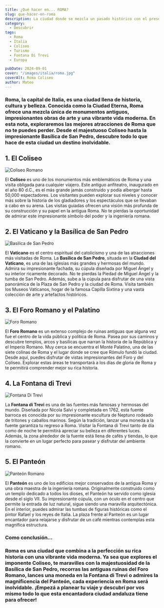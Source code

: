 ```yaml
---
title: ¿Qué hacer en... ROMA?
slug: que-hacer-en-roma
description: La ciudad donde se mezcla un pasado histórico con el presente.
category:
  - Descubrir
tags:
  - Roma
  - Italia
  - Coliseo
  - Turismo
  - Fontana Di Trevi
  - Europa

pubDate: 2024-09-01
cover: "/images/italia/roma.jpg"
coverAlt: Roma Coliseo
author: Mateo
---
```


### **Roma**, la capital de Italia, es una ciudad llena de historia, cultura y belleza. Conocida como la Ciudad Eterna, Roma ofrece una mezcla única de monumentos antiguos, impresionantes obras de arte y una vibrante vida moderna. En esta nota, exploraremos las mejores atracciones de Roma que no te puedes perder. Desde el majestuoso Coliseo hasta la impresionante Basílica de San Pedro, descubre todo lo que hace de esta ciudad un destino inolvidable.

## 1. El Coliseo 
<img src="/images/italia/coliseo.jpeg" alt="Coliseo Romano">

El **Coliseo** es uno de los monumentos más emblemáticos de Roma y una visita obligada para cualquier viajero. Este antiguo anfiteatro, inaugurado en el año 80 d.C., es el más grande jamás construido y podía albergar hasta 50,000 espectadores. Los visitantes pueden explorar sus niveles y conocer más sobre la historia de los gladiadores y los espectáculos que se llevaban a cabo en su arena. Las visitas guiadas ofrecen una visión más profunda de su construcción y su papel en la antigua Roma. No te pierdas la oportunidad de admirar este impresionante símbolo del poder y la ingeniería romana.

## 2. El Vaticano y la Basílica de San Pedro 
<img src="/images/italia/san-pedro.jpeg" alt="Basilica de San Pedro">

El **Vaticano** es el centro espiritual del catolicismo y una de las atracciones más visitadas de Roma. La **Basílica de San Pedro**, situada en la **Ciudad del Vaticano**, es una de las iglesias más grandes y hermosas del mundo. Admira su impresionante fachada, su cúpula diseñada por Miguel Ángel y su interior ricamente decorado. No te pierdas la Piedad de Miguel Ángel y la tumba de San Pedro. Además, sube a la cúpula para disfrutar de una vista panorámica de la Plaza de San Pedro y la ciudad de Roma. Visita también los Museos Vaticanos, hogar de la famosa Capilla Sixtina y una vasta colección de arte y artefactos históricos.

## 3. El Foro Romano y el Palatino 
<img src="/images/italia/foro-romano.jpg" alt="Foro Romano">

El **Foro Romano** es un extenso complejo de ruinas antiguas que alguna vez fue el centro de la vida pública y política de Roma. Pasea por sus caminos y descubre templos, arcos y basílicas que narran la historia de la República y el Imperio Romano. Muy cerca se encuentra el Monte Palatino, una de las siete colinas de Roma y el lugar donde se cree que Rómulo fundó la ciudad. Desde aquí, puedes disfrutar de vistas impresionantes del Foro y del Coliseo. Explorar estas áreas te transportará a los días de gloria de Roma y te permitirá comprender mejor su rica historia.

## 4. La Fontana di Trevi 
<img src="/images/italia/fontana-di-trevi.jpeg" alt="Fontana Di Trevi">

La **Fontana di Trevi** es una de las fuentes más famosas y hermosas del mundo. Diseñada por Nicola Salvi y completada en 1762, esta fuente barroca es conocida por su impresionante escultura de Neptuno rodeado de tritones y caballos marinos. Según la tradición, lanzar una moneda a la fuente garantiza tu regreso a Roma. Visitar la Fontana di Trevi tanto de día como de noche te permitirá apreciar su belleza en diferentes luces. Además, la zona alrededor de la fuente está llena de cafés y tiendas, lo que la convierte en un lugar perfecto para pasear y disfrutar del ambiente romano.

## 5. El Panteón 
<img src="/images/italia/panteon.jpg" alt="Panteón Romano">

El **Panteón** es uno de los edificios mejor conservados de la antigua Roma y una obra maestra de la ingeniería romana. Originalmente construido como un templo dedicado a todos los dioses, el Panteón ha servido como iglesia desde el siglo VII. Su impresionante cúpula, con un óculo en el centro que permite la entrada de luz natural, sigue siendo una maravilla arquitectónica. En el interior, puedes admirar las tumbas de figuras históricas como el pintor Rafael y los reyes de Italia. La plaza frente al Panteón es un lugar encantador para relajarse y disfrutar de un café mientras contemplas esta magnífica estructura.

### Como conclusión...

### Roma es una ciudad que combina a la perfección su rica historia con una vibrante vida moderna. Ya sea que explores el imponente Coliseo, te maravilles con la majestuosidad de la Basílica de San Pedro, recorras las antiguas ruinas del Foro Romano, lances una moneda en la Fontana di Trevi o admires la magnificencia del Panteón, cada experiencia en Roma será inolvidable. ¡Empezá a planear tu viaje y descubrí por vos mismo todo lo que esta encantadora ciudad andaluza tiene para ofrecer!

